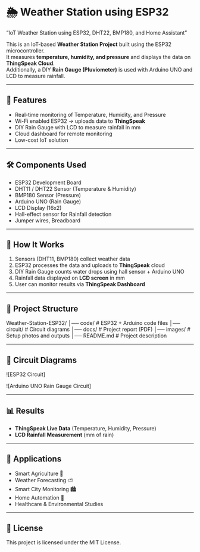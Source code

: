 # 🌦️ Weather Station using ESP32
“IoT Weather Station using ESP32, DHT22, BMP180, and Home Assistant”

This is an IoT-based **Weather Station Project** built using the ESP32 microcontroller.  
It measures **temperature, humidity, and pressure** and displays the data on **ThingSpeak Cloud**.  
Additionally, a DIY **Rain Gauge (Pluviometer)** is used with Arduino UNO and LCD to measure rainfall.

---

## 🚀 Features
- Real-time monitoring of Temperature, Humidity, and Pressure
- Wi-Fi enabled ESP32 → uploads data to **ThingSpeak**
- DIY Rain Gauge with LCD to measure rainfall in mm
- Cloud dashboard for remote monitoring
- Low-cost IoT solution

---

## 🛠️ Components Used
- ESP32 Development Board  
- DHT11 / DHT22 Sensor (Temperature & Humidity)  
- BMP180 Sensor (Pressure)  
- Arduino UNO (Rain Gauge)  
- LCD Display (16x2)  
- Hall-effect sensor for Rainfall detection  
- Jumper wires, Breadboard  

---

## 🔧 How It Works
1. Sensors (DHT11, BMP180) collect weather data  
2. ESP32 processes the data and uploads to **ThingSpeak** cloud  
3. DIY Rain Gauge counts water drops using hall sensor + Arduino UNO  
4. Rainfall data displayed on **LCD screen** in mm  
5. User can monitor results via **ThingSpeak Dashboard**  

---
## 📂 Project Structure
Weather-Station-ESP32/
│── code/ # ESP32 + Arduino code files
│── circuit/ # Circuit diagrams
│── docs/ # Project report (PDF)
│── images/ # Setup photos and outputs
│── README.md # Project description

---

## 📸 Circuit Diagrams

![ESP32 Circuit]

![Arduino UNO Rain Gauge Circuit]

---

## 📊 Results
- **ThingSpeak Live Data** (Temperature, Humidity, Pressure)  
- **LCD Rainfall Measurement** (mm of rain)  
---

## 📜 Applications
- Smart Agriculture 🌱  
- Weather Forecasting ⛅  
- Smart City Monitoring 🏙️  
- Home Automation 🏡  
- Healthcare & Environmental Studies  
---

## 📜 License
This project is licensed under the MIT License.

